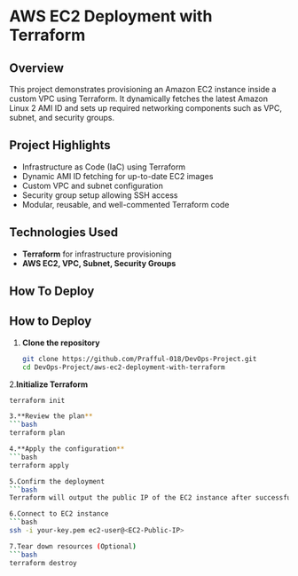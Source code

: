 # AWS EC2 Deployment with Terraform

## Overview
This project demonstrates provisioning an Amazon EC2 instance inside a custom VPC using Terraform. It dynamically fetches the latest Amazon Linux 2 AMI ID and sets up required networking components such as VPC, subnet, and security groups.

## Project Highlights
- Infrastructure as Code (IaC) using Terraform  
- Dynamic AMI ID fetching for up-to-date EC2 images  
- Custom VPC and subnet configuration  
- Security group setup allowing SSH access  
- Modular, reusable, and well-commented Terraform code  

## Technologies Used
- **Terraform** for infrastructure provisioning  
- **AWS EC2, VPC, Subnet, Security Groups**  

## How To Deploy

## How to Deploy

1. **Clone the repository**
   ```bash
   git clone https://github.com/Prafful-018/DevOps-Project.git
   cd DevOps-Project/aws-ec2-deployment-with-terraform

2.**Initialize Terraform**
   ```bash
terraform init

3.**Review the plan**
  ```bash
terraform plan

4.**Apply the configuration**
  ```bash
terraform apply

5.Confirm the deployment
```bash
Terraform will output the public IP of the EC2 instance after successful apply.

6.Connect to EC2 instance
```bash
ssh -i your-key.pem ec2-user@<EC2-Public-IP>

7.Tear down resources (Optional)
```bash
terraform destroy





